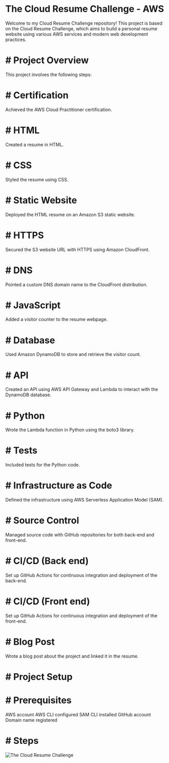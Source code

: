 # The Cloud Resume Challenge - AWS
Welcome to my Cloud Resume Challenge repository! This project is based on the Cloud Resume Challenge, which aims to build a personal resume website using various AWS services and modern web development practices.

# # Project Overview
This project involves the following steps:

# # Certification
Achieved the AWS Cloud Practitioner certification.
# # HTML
Created a resume in HTML.
# # CSS
Styled the resume using CSS.
# # Static Website
Deployed the HTML resume on an Amazon S3 static website.
# # HTTPS
Secured the S3 website URL with HTTPS using Amazon CloudFront.
# # DNS
Pointed a custom DNS domain name to the CloudFront distribution.
# # JavaScript
Added a visitor counter to the resume webpage.
# # Database
Used Amazon DynamoDB to store and retrieve the visitor count.
# # API
Created an API using AWS API Gateway and Lambda to interact with the DynamoDB database.
# # Python
Wrote the Lambda function in Python using the boto3 library.
# # Tests
Included tests for the Python code.
# # Infrastructure as Code
Defined the infrastructure using AWS Serverless Application Model (SAM).
# # Source Control
Managed source code with GitHub repositories for both back-end and front-end.
# # CI/CD (Back end)
Set up GitHub Actions for continuous integration and deployment of the back-end.
# # CI/CD (Front end)
Set up GitHub Actions for continuous integration and deployment of the front-end.

# # Blog Post
Wrote a blog post about the project and linked it in the resume.

# # Project Setup

# # Prerequisites
AWS account
AWS CLI configured
SAM CLI installed
GitHub account
Domain name registered

# # Steps

![The Cloud Resume Challenge](project1.jpg)
